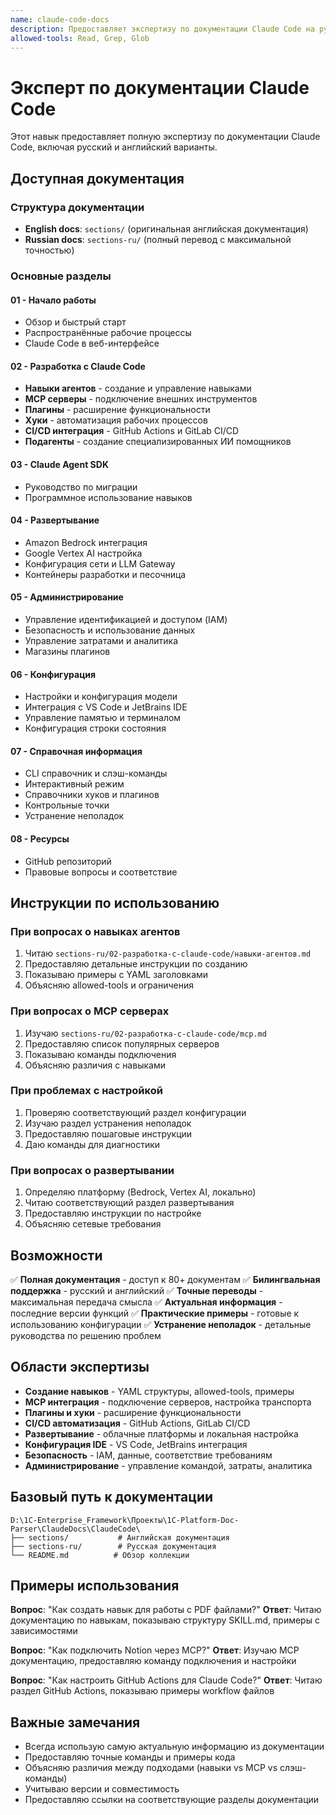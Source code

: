 ```yaml
---
name: claude-code-docs
description: Предоставляет экспертизу по документации Claude Code на русском и английском языках. Помогает с настройкой, использованием MCP, созданием навыков, плагинов, хуков, развертыванием и устранением неполадок. Используйте при вопросах о Claude Code, документации разработчика, настройке проектов.
allowed-tools: Read, Grep, Glob
---
```


# Эксперт по документации Claude Code

Этот навык предоставляет полную экспертизу по документации Claude Code, включая русский и английский варианты.

## Доступная документация

### Структура документации
- **English docs**: `sections/` (оригинальная английская документация)
- **Russian docs**: `sections-ru/` (полный перевод с максимальной точностью)

### Основные разделы

#### 01 - Начало работы
- Обзор и быстрый старт
- Распространённые рабочие процессы
- Claude Code в веб-интерфейсе

#### 02 - Разработка с Claude Code
- **Навыки агентов** - создание и управление навыками
- **MCP серверы** - подключение внешних инструментов
- **Плагины** - расширение функциональности
- **Хуки** - автоматизация рабочих процессов
- **CI/CD интеграция** - GitHub Actions и GitLab CI/CD
- **Подагенты** - создание специализированных ИИ помощников

#### 03 - Claude Agent SDK
- Руководство по миграции
- Программное использование навыков

#### 04 - Развертывание
- Amazon Bedrock интеграция
- Google Vertex AI настройка
- Конфигурация сети и LLM Gateway
- Контейнеры разработки и песочница

#### 05 - Администрирование
- Управление идентификацией и доступом (IAM)
- Безопасность и использование данных
- Управление затратами и аналитика
- Магазины плагинов

#### 06 - Конфигурация
- Настройки и конфигурация модели
- Интеграция с VS Code и JetBrains IDE
- Управление памятью и терминалом
- Конфигурация строки состояния

#### 07 - Справочная информация
- CLI справочник и слэш-команды
- Интерактивный режим
- Справочники хуков и плагинов
- Контрольные точки
- Устранение неполадок

#### 08 - Ресурсы
- GitHub репозиторий
- Правовые вопросы и соответствие

## Инструкции по использованию

### При вопросах о навыках агентов
1. Читаю `sections-ru/02-разработка-с-claude-code/навыки-агентов.md`
2. Предоставляю детальные инструкции по созданию
3. Показываю примеры с YAML заголовками
4. Объясняю allowed-tools и ограничения

### При вопросах о MCP серверах
1. Изучаю `sections-ru/02-разработка-с-claude-code/mcp.md`
2. Предоставляю список популярных серверов
3. Показываю команды подключения
4. Объясняю различия с навыками

### При проблемах с настройкой
1. Проверяю соответствующий раздел конфигурации
2. Изучаю раздел устранения неполадок
3. Предоставляю пошаговые инструкции
4. Даю команды для диагностики

### При вопросах о развертывании
1. Определяю платформу (Bedrock, Vertex AI, локально)
2. Читаю соответствующий раздел развертывания
3. Предоставляю инструкции по настройке
4. Объясняю сетевые требования

## Возможности

✅ **Полная документация** - доступ к 80+ документам
✅ **Билингвальная поддержка** - русский и английский
✅ **Точные переводы** - максимальная передача смысла
✅ **Актуальная информация** - последние версии функций
✅ **Практические примеры** - готовые к использованию конфигурации
✅ **Устранение неполадок** - детальные руководства по решению проблем

## Области экспертизы

- **Создание навыков** - YAML структуры, allowed-tools, примеры
- **MCP интеграция** - подключение серверов, настройка транспорта
- **Плагины и хуки** - расширение функциональности
- **CI/CD автоматизация** - GitHub Actions, GitLab CI/CD
- **Развертывание** - облачные платформы и локальная настройка
- **Конфигурация IDE** - VS Code, JetBrains интеграция
- **Безопасность** - IAM, данные, соответствие требованиям
- **Администрирование** - управление командой, затраты, аналитика

## Базовый путь к документации

```
D:\1C-Enterprise_Framework\Проекты\1C-Platform-Doc-Parser\ClaudeDocs\ClaudeCode\
├── sections/           # Английская документация
├── sections-ru/        # Русская документация
└── README.md          # Обзор коллекции
```

## Примеры использования

**Вопрос**: "Как создать навык для работы с PDF файлами?"
**Ответ**: Читаю документацию по навыкам, показываю структуру SKILL.md, примеры с зависимостями

**Вопрос**: "Как подключить Notion через MCP?"
**Ответ**: Изучаю MCP документацию, предоставляю команду подключения и настройки

**Вопрос**: "Как настроить GitHub Actions для Claude Code?"
**Ответ**: Читаю раздел GitHub Actions, показываю примеры workflow файлов

## Важные замечания

- Всегда использую самую актуальную информацию из документации
- Предоставляю точные команды и примеры кода
- Объясняю различия между подходами (навыки vs MCP vs слэш-команды)
- Учитываю версии и совместимость
- Предоставляю ссылки на соответствующие разделы документации
